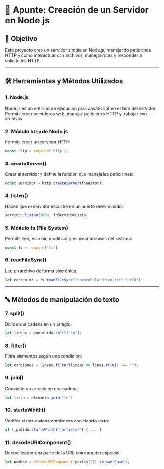 # 📝 Apunte: Creación de un Servidor en Node.js

## 🌟 Objetivo
Este proyecto creo un servidor simple en Node.js, manejando peticiones HTTP y como interactuar con archivos, manejar rutas y responder a solicitudes HTTP.

---

## 🛠 Herramientas y Métodos Utilizados

### 1. **Node.js**
Node.js es un entorno de ejecución para JavaScript en el lado del servidor. Permite crear servidores web, manejar peticiones HTTP y trabajar con archivos.

### 2. **Módulo `http` de Node.js**
Permite crear un servidor HTTP:

```js
const http = require('http');
```
### 3. **createServer()**
Crear el servidor y define la funcion que maneja las peticioines:

```js
const servidor = http.createServer(fnGestor);
```

### 4. **listen()**
Hacen que el servidor escuche en un puerto determinado:

```js
servidor.listen(3000, fnServidorListo)
```

### 5. **Módulo fs (File System)**
Permite leer, escribir, modificar y eliminar archivos del sistema:

```js
const fs = require('fs')
```

### 6. **readFileSync()**
Lee un archivo de forma sincrónica:

```js
let contenido = fs.readFileSync("nombreDelArchivo.tct","utf8");
```
---

## 🔤 Métodos de manipulación de texto

### 7. split()
Divide una cadena en un arreglo:

```js
let lineas = contenido.split("\n");
```

### 8. filter()
Filtra elementos según una condición:

```js
let canciones = lineas.filter(lineas => linea.trim() !== "");
```

### 9. join()
Convierte un arreglo en una cadena:

```js
let lista = elemento.join("\n");
```

### 10. startsWhith()
Verifica si una cadena comiensza con cienrto texto:

```js
if (_pedido.startsWhith("/artista/") { ... ]
```

### 11. decodeURIComponent() 
Decodificador una parte de la URL con caracter especial:

```js
let nombre = decodeURIComponent(partes[2]).toLowerCase();
```

